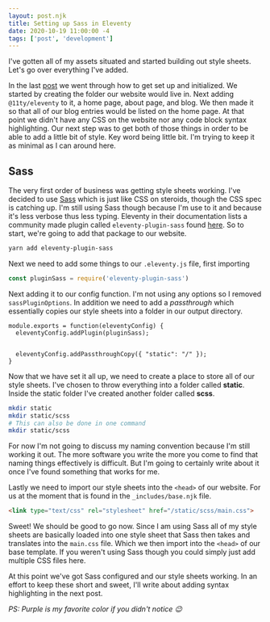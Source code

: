 ```yaml
---
layout: post.njk
title: Setting up Sass in Eleventy
date: 2020-10-19 11:00:00 -4
tags: ['post', 'development']
---
```

<!-- Excerpt Start -->
I've gotten all of my assets situated and started building out style sheets. Let's go over everything I've added.
<!-- Excerpt End -->

In the last [post](https://somed00d.github.io/building-the-website) we went through how to get set up and initialized. We started by creating the folder our website would live in. Next adding `@11ty/eleventy` to it, a home page, about page, and blog. We then made it so that all of our blog entries would be listed on the home page. At that point we didn't have any CSS on the website nor any code block syntax highlighting. Our next step was to get both of those things in order to be able to add a little bit of style. Key word being little bit. I'm trying to keep it as minimal as I can around here.

## Sass

The very first order of business was getting style sheets working. I've decided to use [Sass](https://sass-lang.com/) which is just like CSS on steroids, though the CSS spec is catching up. I'm still using Sass though because I'm use to it and because it's less verbose thus less typing. Eleventy in their documentation lists a community made plugin called `eleventy-plugin-sass` found [here](https://github.com/Sonaryr/eleventy-plugin-sass). So to start, we're going to add that package to our website.

```bash
yarn add eleventy-plugin-sass
```

Next we need to add some things to our `.eleventy.js` file, first importing

```js
const pluginSass = require('eleventy-plugin-sass')
```

Next adding it to our config function. I'm not using any options so I removed `sassPluginOptions`. In addition we need to add a *passthrough* which essentially copies our style sheets into a folder in our output directory.

```js/1,4
module.exports = function(eleventyConfig) {
  eleventyConfig.addPlugin(pluginSass);


  eleventyConfig.addPassthroughCopy({ "static": "/" });
}
```

Now that we have set it all up, we need to create a place to store all of our style sheets. I've chosen to throw everything into a folder called **static**. Inside the static folder I've created another folder called **scss**.

```bash
mkdir static
mkdir static/scss
# This can also be done in one command
mkdir static/scss
```

For now I'm not going to discuss my naming convention because I'm still working it out. The more software you write the more you come to find that naming things effectively is difficult. But I'm going to certainly write about it once I've found something that works for me.

Lastly we need to import our style sheets into the `<head>` of our website. For us at the moment that is found in the `_includes/base.njk` file.

```html
<link type="text/css" rel="stylesheet" href="/static/scss/main.css">
```

Sweet! We should be good to go now. Since I am using Sass all of my style sheets are basically loaded into one style sheet that Sass then takes and translates into the `main.css` file. Which we then import into the `<head>` of our base template. If you weren't using Sass though you could simply just add multiple CSS files here.

At this point we've got Sass configured and our style sheets working. In an effort to keep these short and sweet, I'll write about adding syntax highlighting in the next post.

*PS: Purple is my favorite color if you didn't notice 😉*